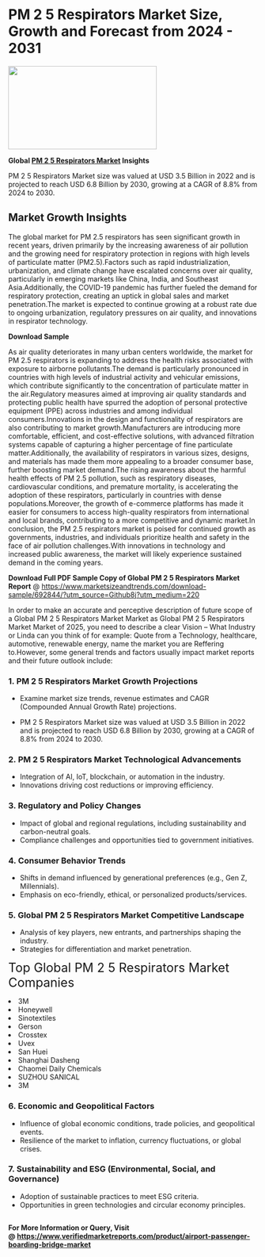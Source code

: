 <H1>PM 2 5 Respirators Market Size, Growth and Forecast from 2024 - 2031</H1><img class="aligncenter size-medium wp-image-584254" src="https://thirdeyenews.in/wp-content/uploads/2024/09/Global-Market-Research-300x168.jpeg" alt="" width="300" height="168" /><p><strong>Global&nbsp;<a href="https://www.marketsizeandtrends.com/download-sample/692844/?utm_source=Github8j?utm_medium=220">PM 2 5 Respirators Market</a> Insights</strong></p><p>PM 2 5 Respirators Market size was valued at USD 3.5 Billion in 2022 and is projected to reach USD 6.8 Billion by 2030, growing at a CAGR of 8.8% from 2024 to 2030.</p><p><h2>Market Growth Insights</h2> <p>The global market for PM 2.5 respirators has seen significant growth in recent years, driven primarily by the increasing awareness of air pollution and the growing need for respiratory protection in regions with high levels of particulate matter (PM2.5).Factors such as rapid industrialization, urbanization, and climate change have escalated concerns over air quality, particularly in emerging markets like China, India, and Southeast Asia.Additionally, the COVID-19 pandemic has further fueled the demand for respiratory protection, creating an uptick in global sales and market penetration.The market is expected to continue growing at a robust rate due to ongoing urbanization, regulatory pressures on air quality, and innovations in respirator technology.</p> <p><strong>Download Sample</strong></p> <p>As air quality deteriorates in many urban centers worldwide, the market for PM 2.5 respirators is expanding to address the health risks associated with exposure to airborne pollutants.The demand is particularly pronounced in countries with high levels of industrial activity and vehicular emissions, which contribute significantly to the concentration of particulate matter in the air.Regulatory measures aimed at improving air quality standards and protecting public health have spurred the adoption of personal protective equipment (PPE) across industries and among individual consumers.Innovations in the design and functionality of respirators are also contributing to market growth.Manufacturers are introducing more comfortable, efficient, and cost-effective solutions, with advanced filtration systems capable of capturing a higher percentage of fine particulate matter.Additionally, the availability of respirators in various sizes, designs, and materials has made them more appealing to a broader consumer base, further boosting market demand.The rising awareness about the harmful health effects of PM 2.5 pollution, such as respiratory diseases, cardiovascular conditions, and premature mortality, is accelerating the adoption of these respirators, particularly in countries with dense populations.Moreover, the growth of e-commerce platforms has made it easier for consumers to access high-quality respirators from international and local brands, contributing to a more competitive and dynamic market.In conclusion, the PM 2.5 respirators market is poised for continued growth as governments, industries, and individuals prioritize health and safety in the face of air pollution challenges.With innovations in technology and increased public awareness, the market will likely experience sustained demand in the coming years.</p> <p><span class=""><strong>Download Full PDF Sample Copy of Global PM 2 5 Respirators Market Report</strong> @ <a href="https://www.marketsizeandtrends.com/download-sample/692844/?utm_source=Github8j?utm_medium=220" target="_blank">https://www.marketsizeandtrends.com/download-sample/692844/?utm_source=Github8j?utm_medium=220</a></span></p><p>In order to make an accurate and perceptive description of future scope of a Global&nbsp;PM 2 5 Respirators Market Market as Global&nbsp;PM 2 5 Respirators Market Market of 2025, you need to describe a clear Vision &ndash; What Industry or Linda can you think of for example: Quote from a Technology, healthcare, automotive, renewable energy, name the market you are Reffering to.However, some general trends and factors usually impact market reports and their future outlook include:</p><h3>1.&nbsp;<strong>PM 2 5 Respirators Market Growth Projections</strong></h3><ul><li>Examine market size trends, revenue estimates and CAGR (Compounded Annual Growth Rate) projections.</li><li><p>PM 2 5 Respirators Market size was valued at USD 3.5 Billion in 2022 and is projected to reach USD 6.8 Billion by 2030, growing at a CAGR of 8.8% from 2024 to 2030.</p></li></ul><h3>2.&nbsp;<strong>PM 2 5 Respirators Market Technological Advancements</strong></h3><ul><li>Integration of AI, IoT, blockchain, or automation in the industry.</li><li>Innovations driving cost reductions or improving efficiency.</li></ul><h3>3.&nbsp;<strong>Regulatory and Policy Changes</strong></h3><ul><li>Impact of global and regional regulations, including sustainability and carbon-neutral goals.</li><li>Compliance challenges and opportunities tied to government initiatives.</li></ul><h3>4.&nbsp;<strong>Consumer Behavior Trends</strong></h3><ul><li>Shifts in demand influenced by generational preferences (e.g., Gen Z, Millennials).</li><li>Emphasis on eco-friendly, ethical, or personalized products/services.</li></ul><h3>5.&nbsp;<strong>Global PM 2 5 Respirators Market Competitive Landscape</strong></h3><ul><li>Analysis of key players, new entrants, and partnerships shaping the industry.</li><li>Strategies for differentiation and market penetration.</li></ul><p data-pm-slice="1 1 []"><span style="color: inherit; font-family: inherit; font-size: 25px;">Top Global PM 2 5 Respirators Market Companies</span></p><div class="" data-test-id=""><p><li>3M</li><li> Honeywell</li><li> Sinotextiles</li><li> Gerson</li><li> Crosstex</li><li> Uvex</li><li> San Huei</li><li> Shanghai Dasheng</li><li> Chaomei Daily Chemicals</li><li> SUZHOU SANICAL</li><li> 3M</li></p></div><h3>6.&nbsp;<strong>Economic and Geopolitical Factors</strong></h3><ul><li>Influence of global economic conditions, trade policies, and geopolitical events.</li><li>Resilience of the market to inflation, currency fluctuations, or global crises.</li></ul><h3>7.&nbsp;<strong>Sustainability and ESG (Environmental, Social, and Governance)</strong></h3><ul><li>Adoption of sustainable practices to meet ESG criteria.</li><li>Opportunities in green technologies and circular economy principles.</li></ul><h2><strong style="font-size: 14px;">For More Information or Query, Visit @&nbsp;</strong><a style="background-color: #ffffff; font-size: 14px;" href="https://www.marketsizeandtrends.com/report/pm-2-5-respirators-market/" target="_blank">https://www.verifiedmarketreports.com/product/airport-passenger-boarding-bridge-market</a></h2>
